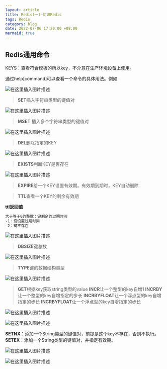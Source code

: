 ```yaml
---
layout: article
title: Redis(一)—初识Redis
tags: Redis
category: blog
date: 2022-07-06 17:20:00 +08:00
mermaid: true
---
```


## Redis通用命令
KEYS：查看符合模板的所以key，不介意在生产环境设备上使用。


通过help[command]可以查看一个命令的具体用法。例如

![在这里插入图片描述](https://img-blog.csdnimg.cn/a4dcaec2fd67467eb04ab7381528b335.png)
>**SET**插入字符串类型的键值对

![在这里插入图片描述](https://img-blog.csdnimg.cn/d18b2dd21438457bb0da153842cee6a7.png)



>**MSET** 插入多个字符串类型的键值对

![在这里插入图片描述](https://img-blog.csdnimg.cn/2b1602bc5b4742d6b25a81971fb55444.png)

>**DEL**删除指定的KEY

![在这里插入图片描述](https://img-blog.csdnimg.cn/64ea372ed5f74652afb2ec92346e5bf7.png)

>**EXISTS**判断KEY是否存在

![在这里插入图片描述](https://img-blog.csdnimg.cn/0a5d8c97ba614fe3aeac98d1b412631f.png)
>**EXPIRE**给一个KEY设置有效期。有效期到期时，KEY自动删除

>**TTL**查看一个KEY的剩余有效期

**ttl返回值**

```bash
大于等于0的整数：键剩余的过期时间
-1：没设置过期时间
-2：键不存在
```

![在这里插入图片描述](https://img-blog.csdnimg.cn/f0d57a923a6946398b1ac6c3824618b7.png)
>**DBSIZE**键总数

![在这里插入图片描述](https://img-blog.csdnimg.cn/fb3f86f655814221ac6bc73dfa4dd140.png)


>**TYPE**键的数据结构类型

![在这里插入图片描述](https://img-blog.csdnimg.cn/f26fda797a7d4e7f9858c4dff7301751.png)
>**GET**根据key获取string类型的value
>**INCR**让一个整型的key自增1
>**INCRBY**让一个整型的key自增指定的步长
>**INCRBYFLOAT**让一个浮点型的key自增指定的步长
>**INCRBYFLOAT**让一个浮点型的key自增指定的步长

 ![在这里插入图片描述](https://img-blog.csdnimg.cn/05413b61eb124b16bb5bf546e3c93709.png)
 
 ![在这里插入图片描述](https://img-blog.csdnimg.cn/a04c337c96624f07b8673dd0e958358c.png)
 
**SETNX**：添加一个String类型的键值对，前提是这个key不存在，否则不执行。
**SETEX**：添加一个String类型的键值对，并指定有效期。

![在这里插入图片描述](https://img-blog.csdnimg.cn/d7da3c6b65b4470a99299c86bbd9ff3f.png)

![在这里插入图片描述](https://img-blog.csdnimg.cn/64a3ae51a4f24724b7fd2f38a1bd91b9.png)

